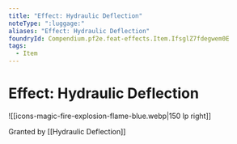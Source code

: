 ```yaml
---
title: "Effect: Hydraulic Deflection"
noteType: ":luggage:"
aliases: "Effect: Hydraulic Deflection"
foundryId: Compendium.pf2e.feat-effects.Item.IfsglZ7fdegwem0E
tags:
  - Item
---
```


# Effect: Hydraulic Deflection
![[icons-magic-fire-explosion-flame-blue.webp|150 lp right]]

Granted by [[Hydraulic Deflection]]

